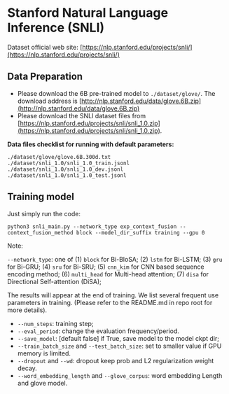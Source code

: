 # Stanford Natural Language Inference (SNLI)
Dataset official web site: [https://nlp.stanford.edu/projects/snli/](https://nlp.stanford.edu/projects/snli/)

## Data Preparation

* Please download the 6B pre-trained model to `./dataset/glove/`. The download address is [http://nlp.stanford.edu/data/glove.6B.zip](http://nlp.stanford.edu/data/glove.6B.zip)
* Please download the SNLI dataset files from [https://nlp.stanford.edu/projects/snli/snli_1.0.zip](https://nlp.stanford.edu/projects/snli/snli_1.0.zip).

**Data files checklist for running with default parameters:**
    
    ./dataset/glove/glove.6B.300d.txt
    ./dataset/snli_1.0/snli_1.0_train.jsonl
    ./dataset/snli_1.0/snli_1.0_dev.jsonl
    ./dataset/snli_1.0/snli_1.0_test.jsonl

## Training model

Just simply run the code:

```
python3 snli_main.py --network_type exp_context_fusion --context_fusion_method block --model_dir_suffix training --gpu 0
```

Note:

`--network_type`: one of (1) `block` for Bi-BloSA; (2) `lstm` for Bi-LSTM; (3) `gru` for Bi-GRU; (4) `sru` for Bi-SRU; (5) `cnn_kim` for CNN based sequence encoding method; (6) `multi_head` for Multi-head attention; (7) `disa` for Directional Self-attention (DiSA);

The results will appear at the end of training. We list several frequent use parameters in training. (Please refer to the README.md in repo root for more details).

* `--num_steps`: training step;
* `--eval_period`: change the evaluation frequency/period.
* `--save_model`: [default false] if True, save model to the model ckpt dir;
* `--train_batch_size` and `--test_batch_size`: set to smaller value if GPU memory is limited.
* `--dropout` and `--wd`: dropout keep prob and L2 regularization weight decay.
* `--word_embedding_length` and `--glove_corpus`: word embedding Length and glove model.


    


